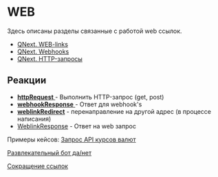 # WEB

Здесь описаны разделы связанные с работой web ссылок.
* [QNext. WEB-links](/docs-test/admin/web-links)
* [QNext. Webhooks](/docs-test/admin/webhooks)
* [QNext. HTTP-запросы](/docs-test/admin/http-requests)



## Реакции
 * [**httpRequest** ](/docs-test/reactions/httprequest)- Выполнить HTTP-запрос (get, post)
 * [**webhookResponse** ](/docs-test/reactions/webhookresponse)- Ответ для webhook's
 * [**weblinkRedirect**](/docs-test/reactions/redirecturl) - перенаправление на другой адрес (в процессе написания)
 * [WeblinkResponse](/docs-test/reactions/weblinkresponse) - Ответ на web запрос



Примеры кейсов:
[Запрос API курсов валют](https://t.me/QNextCases/119)

[Развлекательный бот да/нет](https://t.me/QNextCases/189)

[Сокращение ссылок](https://t.me/QNextCases/190)

